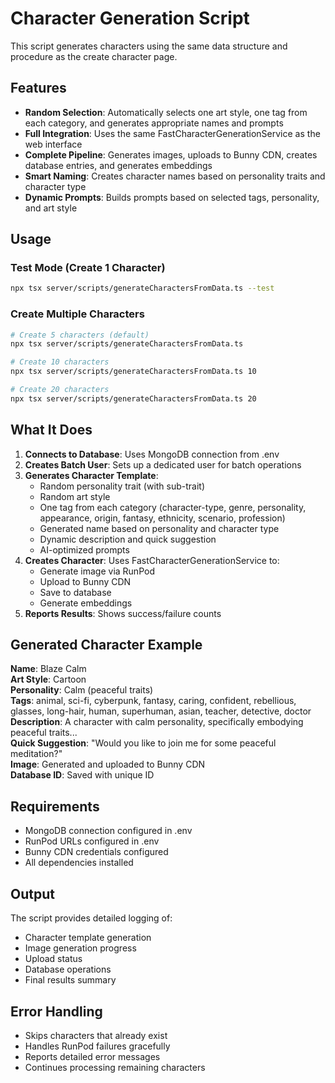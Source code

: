 # Character Generation Script

This script generates characters using the same data structure and procedure as the create character page.

## Features

- **Random Selection**: Automatically selects one art style, one tag from each category, and generates appropriate names and prompts
- **Full Integration**: Uses the same FastCharacterGenerationService as the web interface
- **Complete Pipeline**: Generates images, uploads to Bunny CDN, creates database entries, and generates embeddings
- **Smart Naming**: Creates character names based on personality traits and character type
- **Dynamic Prompts**: Builds prompts based on selected tags, personality, and art style

## Usage

### Test Mode (Create 1 Character)
```bash
npx tsx server/scripts/generateCharactersFromData.ts --test
```

### Create Multiple Characters
```bash
# Create 5 characters (default)
npx tsx server/scripts/generateCharactersFromData.ts

# Create 10 characters
npx tsx server/scripts/generateCharactersFromData.ts 10

# Create 20 characters
npx tsx server/scripts/generateCharactersFromData.ts 20
```

## What It Does

1. **Connects to Database**: Uses MongoDB connection from .env
2. **Creates Batch User**: Sets up a dedicated user for batch operations
3. **Generates Character Template**: 
   - Random personality trait (with sub-trait)
   - Random art style
   - One tag from each category (character-type, genre, personality, appearance, origin, fantasy, ethnicity, scenario, profession)
   - Generated name based on personality and character type
   - Dynamic description and quick suggestion
   - AI-optimized prompts
4. **Creates Character**: Uses FastCharacterGenerationService to:
   - Generate image via RunPod
   - Upload to Bunny CDN
   - Save to database
   - Generate embeddings
5. **Reports Results**: Shows success/failure counts

## Generated Character Example

**Name**: Blaze Calm  
**Art Style**: Cartoon  
**Personality**: Calm (peaceful traits)  
**Tags**: animal, sci-fi, cyberpunk, fantasy, caring, confident, rebellious, glasses, long-hair, human, superhuman, asian, teacher, detective, doctor  
**Description**: A character with calm personality, specifically embodying peaceful traits...  
**Quick Suggestion**: "Would you like to join me for some peaceful meditation?"  
**Image**: Generated and uploaded to Bunny CDN  
**Database ID**: Saved with unique ID  

## Requirements

- MongoDB connection configured in .env
- RunPod URLs configured in .env
- Bunny CDN credentials configured
- All dependencies installed

## Output

The script provides detailed logging of:
- Character template generation
- Image generation progress
- Upload status
- Database operations
- Final results summary

## Error Handling

- Skips characters that already exist
- Handles RunPod failures gracefully
- Reports detailed error messages
- Continues processing remaining characters
